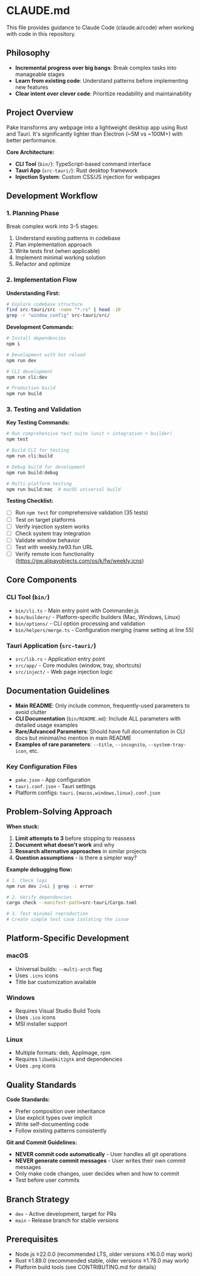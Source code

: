 # CLAUDE.md

This file provides guidance to Claude Code (claude.ai/code) when working with code in this repository.

## Philosophy

- **Incremental progress over big bangs**: Break complex tasks into manageable stages
- **Learn from existing code**: Understand patterns before implementing new features
- **Clear intent over clever code**: Prioritize readability and maintainability

## Project Overview

Pake transforms any webpage into a lightweight desktop app using Rust and Tauri. It's significantly lighter than Electron (~5M vs ~100M+) with better performance.

**Core Architecture:**

- **CLI Tool** (`bin/`): TypeScript-based command interface
- **Tauri App** (`src-tauri/`): Rust desktop framework
- **Injection System**: Custom CSS/JS injection for webpages

## Development Workflow

### 1. Planning Phase

Break complex work into 3-5 stages:

1. Understand existing patterns in codebase
2. Plan implementation approach
3. Write tests first (when applicable)
4. Implement minimal working solution
5. Refactor and optimize

### 2. Implementation Flow

**Understanding First:**

```bash
# Explore codebase structure
find src-tauri/src -name "*.rs" | head -10
grep -r "window_config" src-tauri/src/
```

**Development Commands:**

```bash
# Install dependencies
npm i

# Development with hot reload
npm run dev

# CLI development
npm run cli:dev

# Production build
npm run build
```

### 3. Testing and Validation

**Key Testing Commands:**

```bash
# Run comprehensive test suite (unit + integration + builder)
npm test

# Build CLI for testing
npm run cli:build

# Debug build for development
npm run build:debug

# Multi-platform testing
npm run build:mac  # macOS universal build
```

**Testing Checklist:**

- [ ] Run `npm test` for comprehensive validation (35 tests)
- [ ] Test on target platforms
- [ ] Verify injection system works
- [ ] Check system tray integration
- [ ] Validate window behavior
- [ ] Test with weekly.tw93.fun URL
- [ ] Verify remote icon functionality (https://gw.alipayobjects.com/os/k/fw/weekly.icns)

## Core Components

### CLI Tool (`bin/`)

- `bin/cli.ts` - Main entry point with Commander.js
- `bin/builders/` - Platform-specific builders (Mac, Windows, Linux)
- `bin/options/` - CLI option processing and validation
- `bin/helpers/merge.ts` - Configuration merging (name setting at line 55)

### Tauri Application (`src-tauri/`)

- `src/lib.rs` - Application entry point
- `src/app/` - Core modules (window, tray, shortcuts)
- `src/inject/` - Web page injection logic

## Documentation Guidelines

- **Main README**: Only include common, frequently-used parameters to avoid clutter
- **CLI Documentation** (`bin/README.md`): Include ALL parameters with detailed usage examples
- **Rare/Advanced Parameters**: Should have full documentation in CLI docs but minimal/no mention in main README
- **Examples of rare parameters**: `--title`, `--incognito`, `--system-tray-icon`, etc.

### Key Configuration Files

- `pake.json` - App configuration
- `tauri.conf.json` - Tauri settings
- Platform configs: `tauri.{macos,windows,linux}.conf.json`

## Problem-Solving Approach

**When stuck:**

1. **Limit attempts to 3** before stopping to reassess
2. **Document what doesn't work** and why
3. **Research alternative approaches** in similar projects
4. **Question assumptions** - is there a simpler way?

**Example debugging flow:**

```bash
# 1. Check logs
npm run dev 2>&1 | grep -i error

# 2. Verify dependencies
cargo check --manifest-path=src-tauri/Cargo.toml

# 3. Test minimal reproduction
# Create simple test case isolating the issue
```

## Platform-Specific Development

### macOS

- Universal builds: `--multi-arch` flag
- Uses `.icns` icons
- Title bar customization available

### Windows

- Requires Visual Studio Build Tools
- Uses `.ico` icons
- MSI installer support

### Linux

- Multiple formats: deb, AppImage, rpm
- Requires `libwebkit2gtk` and dependencies
- Uses `.png` icons

## Quality Standards

**Code Standards:**

- Prefer composition over inheritance
- Use explicit types over implicit
- Write self-documenting code
- Follow existing patterns consistently

**Git and Commit Guidelines:**

- **NEVER commit code automatically** - User handles all git operations
- **NEVER generate commit messages** - User writes their own commit messages
- Only make code changes, user decides when and how to commit
- Test before user commits

## Branch Strategy

- `dev` - Active development, target for PRs
- `main` - Release branch for stable versions

## Prerequisites

- Node.js ≥22.0.0 (recommended LTS, older versions ≥16.0.0 may work)
- Rust ≥1.89.0 (recommended stable, older versions ≥1.78.0 may work)
- Platform build tools (see CONTRIBUTING.md for details)
